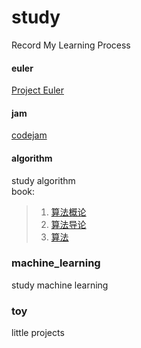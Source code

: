 study
=========================
Record My Learning Process

#### euler
[Project Euler](http://projecteuler.net/problems)

#### jam
[codejam](https://code.google.com/codejam/)  

#### algorithm
study algorithm  
book:
> 1.  [算法概论](http://book.douban.com/subject/3425827/)  
> 2.  [算法导论](http://book.douban.com/subject/1885170/)  
> 3.  [算法](http://book.douban.com/subject/10432347/)  

### machine_learning
study machine learning

### toy
little projects

